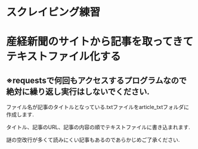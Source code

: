 <h1>スクレイピング練習</h1>
<h1>産経新聞のサイトから記事を取ってきてテキストファイル化する</h1>
<h2>※requestsで何回もアクセスするプログラムなので絶対に繰り返し実行はしないでください.</h2>
<p>ファイル名が記事のタイトルとなっている.txtファイルをarticle_txtフォルダに作成します.<p>
<p>タイトル、記事のURL、記事の内容の順でテキストファイルに書き込まれます.<p>
<p>謎の空改行が多くて読みにくい記事もあるのであらかじめご了承ください.<p>

